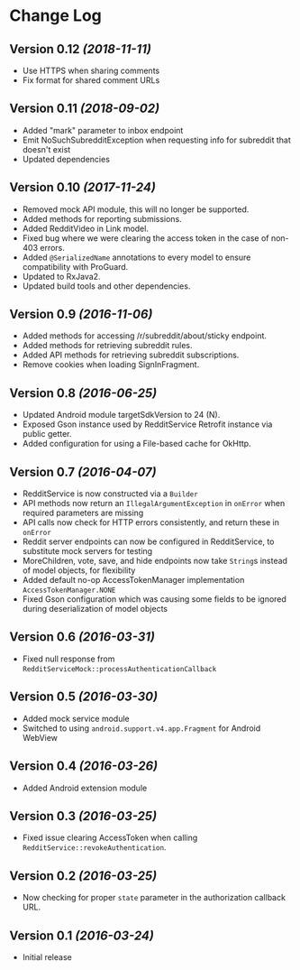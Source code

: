 Change Log
==========

Version 0.12 *(2018-11-11)*
----------------------------------
* Use HTTPS when sharing comments
* Fix format for shared comment URLs

Version 0.11 *(2018-09-02)*
----------------------------------
* Added "mark" parameter to inbox endpoint
* Emit NoSuchSubredditException when requesting info for subreddit that doesn't exist
* Updated dependencies

Version 0.10 *(2017-11-24)*
----------------------------------
* Removed mock API module, this will no longer be supported.
* Added methods for reporting submissions.
* Added RedditVideo in Link model.
* Fixed bug where we were clearing the access token in the case of non-403 errors.
* Added `@SerializedName` annotations to every model to ensure compatibility with ProGuard.
* Updated to RxJava2.
* Updated build tools and other dependencies.

Version 0.9 *(2016-11-06)*
----------------------------------
* Added methods for accessing /r/subreddit/about/sticky endpoint.
* Added methods for retrieving subreddit rules.
* Added API methods for retrieving subreddit subscriptions.
* Remove cookies when loading SignInFragment.

Version 0.8 *(2016-06-25)*
----------------------------------
* Updated Android module targetSdkVersion to 24 (N).
* Exposed Gson instance used by RedditService Retrofit instance via public getter.
* Added configuration for using a File-based cache for OkHttp.

Version 0.7 *(2016-04-07)*
----------------------------------
* RedditService is now constructed via a `Builder`
* API methods now return an `IllegalArgumentException` in `onError` when required parameters are missing
* API calls now check for HTTP errors consistently, and return these in `onError`
* Reddit server endpoints can now be configured in RedditService, to substitute mock servers for testing
* MoreChildren, vote, save, and hide endpoints now take `String`s instead of model objects, for flexibility
* Added default no-op AccessTokenManager implementation `AccessTokenManager.NONE`
* Fixed Gson configuration which was causing some fields to be ignored during deserialization of model objects

Version 0.6 *(2016-03-31)*
----------------------------------
* Fixed null response from `RedditServiceMock::processAuthenticationCallback`

Version 0.5 *(2016-03-30)*
----------------------------------
* Added mock service module
* Switched to using `android.support.v4.app.Fragment` for Android WebView

Version 0.4 *(2016-03-26)*
----------------------------------
* Added Android extension module

Version 0.3 *(2016-03-25)*
----------------------------------
* Fixed issue clearing AccessToken when calling `RedditService::revokeAuthentication`.

Version 0.2 *(2016-03-25)*
----------------------------------
* Now checking for proper `state` parameter in the authorization callback URL.

Version 0.1 *(2016-03-24)*
----------------------------------
* Initial release
